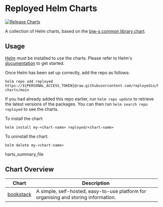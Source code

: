 # Reployed Helm Charts

[![Release Charts](https://github.com/reployedio/helm-charts/actions/workflows/release.yaml/badge.svg)](https://github.com/reployedio/helm-charts/actions/workflows/release.yaml)

A collection of Helm charts, based on the
[bjw-s common library chart](https://github.com/bjw-s/helm-charts/tree/main/charts/library/common).

## Usage

[Helm](https://helm.sh) must be installed to use the charts.  Please refer to
Helm's [documentation](https://helm.sh/docs) to get started.

Once Helm has been set up correctly, add the repo as follows:

```shell
helm repo add reployed https://${PERSONAL_ACCESS_TOKEN}@raw.githubusercontent.com/reployedio/helm-charts/main
```

If you had already added this repo earlier, run `helm repo update` to retrieve
the latest versions of the packages.  You can then run `helm search repo
reployed` to see the charts.

To install the <chart-name> chart:

```shell
helm install my-<chart-name> reployed/<chart-name>
```

To uninstall the chart:

```shell
helm delete my-<chart-name>
```

harts_summary_file
## Chart Overview

| Chart | Description |
| ----- | ----------- |
| [bookstack](charts/bookstack) | A simple, self-hosted, easy-to-use platform for organising and storing information. |
